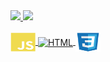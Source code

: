 <div>

<a href="https://github.com/devendobro">

<img height="180em" src="https://github-readme-stats.vercel.app/api?username=devemdobro&show_icons=true&theme tokyonight&include_all_commits true&count_private=true"/>

<img height="18dom" src="https://github-readme-stats.vercel.app/api/top-langs/?username=devendobro&layout=compact&langs_count=6&theme-tokyonight"/>

</div>

<div style="display: inline_block"><br>

<img align="center" alt="Js" height="30" width="40" src="https://raw.githubusercontent.com/devicons/devicon/master/icons/javascript/javascript-plain.svg">

<img align="center" alt="HTML" height="30" width="40" src="https://raw.githubusercontent.com/devicons/devicon/master/icons/html5/htals-original.svg">

<img align="center" alt="CSS" height="30" width="40" src="https://raw.githubusercontent.com/devicons/devicon/master/icons/css3/css3-original.svg">

</div>
